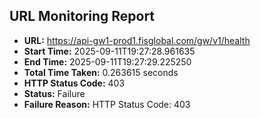 ## URL Monitoring Report

- **URL:** https://api-gw1-prod1.fisglobal.com/gw/v1/health
- **Start Time:** 2025-09-11T19:27:28.961635
- **End Time:** 2025-09-11T19:27:29.225250
- **Total Time Taken:** 0.263615 seconds
- **HTTP Status Code:** 403
- **Status:** Failure
- **Failure Reason:** HTTP Status Code: 403
